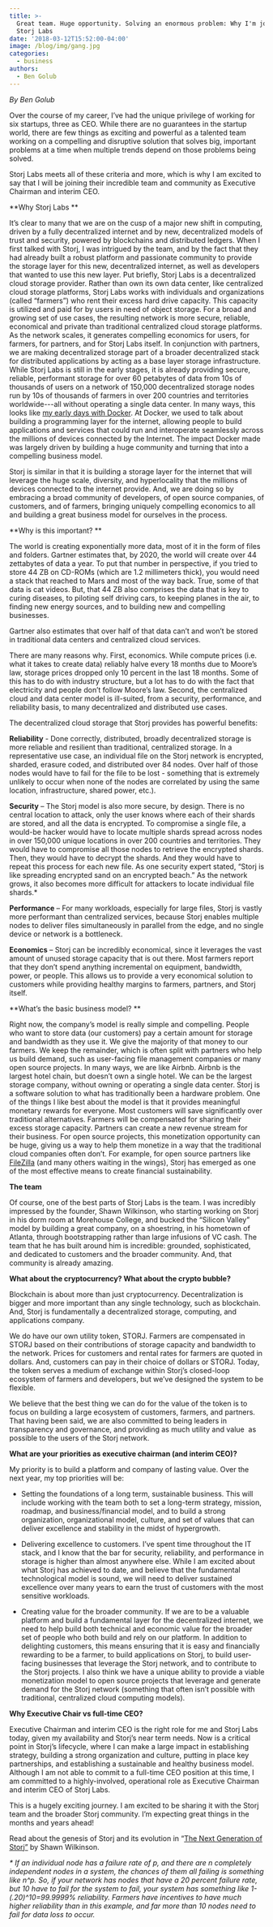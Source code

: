 ```yaml
---
title: >-
  Great team. Huge opportunity. Solving an enormous problem: Why I'm joining
  Storj Labs
date: '2018-03-12T15:52:00-04:00'
image: /blog/img/gang.jpg
categories:
  - business
authors:
  - Ben Golub
---
```

_By Ben Golub_

Over the course of my career, I’ve had the unique privilege of working for six startups, three as CEO. While there are no guarantees in the startup world, there are few things as exciting and powerful as a talented team working on a compelling and disruptive solution that solves big, important problems at a time when multiple trends depend on those problems being solved.

Storj Labs meets all of these criteria and more, which is why I am excited to say that I will be joining their incredible team and community as Executive Chairman and interim CEO. 

**Why Storj Labs **

It’s clear to many that we are on the cusp of a major new shift in computing, driven by a fully decentralized internet and by new, decentralized models of trust and security, powered by blockchains and distributed ledgers. When I first talked with Storj, I was intrigued by the team, and by the fact that they had already built a robust platform and passionate community to provide the storage layer for this new, decentralized internet, as well as developers that wanted to use this new layer. Put briefly, Storj Labs is a decentralized cloud storage provider. Rather than own its own data center, like centralized cloud storage platforms, Storj Labs works with individuals and organizations (called “farmers”) who rent their excess hard drive capacity. This capacity is utilized and paid for by users in need of object storage. For a broad and growing set of use cases, the resulting network is more secure, reliable, economical and private than traditional centralized cloud storage platforms. As the network scales, it generates compelling economics for users, for farmers, for partners, and for Storj Labs itself. In conjunction with partners, we are making decentralized storage part of a broader decentralized stack for distributed applications by acting as a base layer storage infrastructure. While Storj Labs is still in the early stages, it is already providing secure, reliable, performant storage for over 60 petabytes of data from 10s of thousands of users on a network of 150,000 decentralized storage nodes run by 10s of thousands of farmers in over 200 countries and territories worldwide---all without operating a single data center. In many ways, this looks like [my early days with Docker](https://blog.docker.com/2017/05/introducing-docker-new-ceo/). At Docker, we used to talk about building a programming layer for the internet, allowing people to build applications and services that could run and interoperate seamlessly across the millions of devices connected by the Internet. The impact Docker made was largely driven by building a huge community and turning that into a compelling business model. 

Storj is similar in that it is building a storage layer for the internet that will leverage the huge scale, diversity, and hyperlocality that the millions of devices connected to the internet provide. And, we are doing so by embracing a broad community of developers, of open source companies, of customers, and of farmers, bringing uniquely compelling economics to all and building a great business model for ourselves in the process.

**Why is this important? **

The world is creating exponentially more data, most of it in the form of files and folders. Gartner estimates that, by 2020, the world will create over 44 zettabytes of data a year. To put that number in perspective, if you tried to store 44 ZB on CD-ROMs (which are 1.2 millimeters thick), you would need a stack that reached to Mars and most of the way back. True, some of that data is cat videos. But, that 44 ZB also comprises the data that is key to curing diseases, to piloting self driving cars, to keeping planes in the air, to finding new energy sources, and to building new and compelling businesses. 

Gartner also estimates that over half of that data can’t and won’t be stored in traditional data centers and centralized cloud services. 

There are many reasons why. First, economics. While compute prices (i.e. what it takes to create data) reliably halve every 18 months due to Moore’s law, storage prices dropped only 10 percent in the last 18 months. Some of this has to do with industry structure, but a lot has to do with the fact that electricity and people don’t follow Moore’s law. Second, the centralized cloud and data center model is ill-suited, from a security, performance, and reliability basis, to many decentralized and distributed use cases. 

The decentralized cloud storage that Storj provides has powerful benefits: 

**Reliability** \- Done correctly, distributed, broadly decentralized storage is more reliable and resilient than traditional, centralized storage. In a representative use case, an individual file on the Storj network is encrypted, sharded, erasure coded, and distributed over 84 nodes. Over half of those nodes would have to fail for the file to be lost - something that is extremely unlikely to occur when none of the nodes are correlated by using the same location, infrastructure, shared power, etc.). 

**Security** – The Storj model is also more secure, by design. There is no central location to attack, only the user knows where each of their shards are stored, and all the data is encrypted. To compromise a single file, a would-be hacker would have to locate multiple shards spread across nodes in over 150,000 unique locations in over 200 countries and territories. They would have to compromise all those nodes to retrieve the encrypted shards. Then, they would have to decrypt the shards. And they would have to repeat this process for each new file. As one security expert stated, “Storj is like spreading encrypted sand on an encrypted beach.” As the network grows, it also becomes more difficult for attackers to locate individual file shards.* 

**Performance** – For many workloads, especially for large files, Storj is vastly more performant than centralized services, because Storj enables multiple nodes to deliver files simultaneously in parallel from the edge, and no single device or network is a bottleneck. 

**Economics** – Storj can be incredibly economical, since it leverages the vast amount of unused storage capacity that is out there. Most farmers report that they don’t spend anything incremental on equipment, bandwidth, power, or people. This allows us to provide a very economical solution to customers while providing healthy margins to farmers, partners, and Storj itself. 

**What’s the basic business model? **

Right now, the company’s model is really simple and compelling. People who want to store data (our customers) pay a certain amount for storage and bandwidth as they use it. We give the majority of that money to our farmers. We keep the remainder, which is often split with partners who help us build demand, such as user-facing file management companies or many open source projects. In many ways, we are like Airbnb. Airbnb is the largest hotel chain, but doesn’t own a single hotel. We can be the largest storage company, without owning or operating a single data center. Storj is a software solution to what has traditionally been a hardware problem. One of the things I like best about the model is that it provides meaningful monetary rewards for everyone. Most customers will save significantly over traditional alternatives. Farmers will be compensated for sharing their excess storage capacity. Partners can create a new revenue stream for their business. For open source projects, this monetization opportunity can be huge, giving us a way to help them monetize in a way that the traditional cloud companies often don’t. For example, for open source partners like [FileZilla](https://robertogaloppini.net/2017/07/20/what-i-talk-about-when-i-talk-about-open-source-sustainability/) (and many others waiting in the wings), Storj has emerged as one of the most effective means to create financial sustainability. 

**The team**

Of course, one of the best parts of Storj Labs is the team. I was incredibly impressed by the founder, Shawn Wilkinson, who starting working on Storj in his dorm room at Morehouse College, and bucked the “Silicon Valley” model by building a great company, on a shoestring, in his hometown of Atlanta, through bootstrapping rather than large infusions of VC cash. The team that he has built around him is incredible: grounded, sophisticated, and dedicated to customers and the broader community.
And, that community is already amazing.

**What about the cryptocurrency? What about the crypto bubble?**

Blockchain is about more than just cryptocurrency. Decentralization is bigger and more important than any single technology, such as blockchain. And, Storj is fundamentally a decentralized storage, computing, and applications company.

We do have our own utility token, STORJ. Farmers are compensated in STORJ based on their contributions of storage capacity and bandwidth to the network. Prices for customers and rental rates for farmers are quoted in dollars. And, customers can pay in their choice of dollars or STORJ. Today, the token serves a medium of exchange within Storj’s closed-loop ecosystem of farmers and developers, but we’ve designed the system to be flexible.

We believe that the best thing we can do for the value of the token is to focus on building a large ecosystem of customers, farmers, and partners. That having been said, we are also committed to being leaders in transparency and governance, and providing as much utility and value  as possible to the users of the Storj network.

**What are your priorities as executive chairman (and interim CEO)?**

My priority is to build a platform and company of lasting value. Over the next year, my top priorities will be:  
  

*   Setting the foundations of a long term, sustainable business. This will include working with the team both to set a long-term strategy, mission, roadmap, and business/financial model, and to build a strong organization, organizational model, culture, and set of values that can deliver excellence and stability in the midst of hypergrowth.

*   Delivering excellence to customers. I’ve spent time throughout the IT stack, and I know that the bar for security, reliability, and performance in storage is higher than almost anywhere else. While I am excited about what Storj has achieved to date, and believe that the fundamental technological model is sound, we will need to deliver sustained excellence over many years to earn the trust of customers with the most sensitive workloads.

*   Creating value for the broader community. If we are to be a valuable platform and build a fundamental layer for the decentralized internet, we need to help build both technical and economic value for the broader set of people who both build and rely on our platform. In addition to delighting customers, this means ensuring that it is easy and financially rewarding to be a farmer, to build applications on Storj, to build user-facing businesses that leverage the Storj network, and to contribute to the Storj projects. I also think we have a unique ability to provide a viable monetization model to open source projects that leverage and generate demand for the Storj network (something that often isn’t possible with traditional, centralized cloud computing models).

**Why Executive Chair vs full-time CEO?**

Executive Chairman and interim CEO is the right role for me and Storj Labs today, given my availability and Storj’s near term needs. Now is a critical point in Storj’s lifecycle, where I can make a large impact in establishing strategy, building a strong organization and culture, putting in place key partnerships, and establishing a sustainable and healthy business model. Although I am not able to commit to a full-time CEO position at this time, I am committed to a highly-involved, operational role as Executive Chairman and interim CEO of Storj Labs.  

This is a hugely exciting journey. I am excited to be sharing it with the Storj team and the broader Storj community. I’m expecting great things in the months and years ahead!

Read about the genesis of Storj and its evolution in “[The Next Generation of Storj”](https://storj.io/blog/2018/03/the-next-generation-of-storj/) by Shawn Wilkinson.

_\* If an individual node has a failure rate of p, and there are n completely independent nodes in a system, the chances of them all failing is something like n^p. So, if your network has nodes that have a 20 percent failure rate, but 10 have to fail for the system to fail, your system has something like 1- (.20)^10=99.9999% reliability. Farmers have incentives to have much higher reliability than in this example, and far more than 10 nodes need to fail for data loss to occur._
